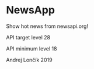 # NewsApp
Show hot news from newsapi.org!

API target level 28

API minimum level 18


Andrej Lončík 2019
